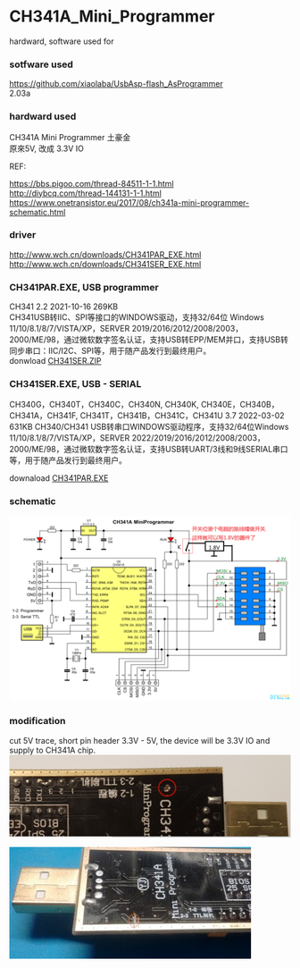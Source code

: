 # CH341A_Mini_Programmer
hardward, software used for  


### sotfware used
https://github.com/xiaolaba/UsbAsp-flash_AsProgrammer  
2.03a


### hardward used
CH341A Mini Programmer 土豪金  
原來5V, 改成 3.3V IO  


REF:  

https://bbs.pigoo.com/thread-84511-1-1.html  
http://diybcq.com/thread-144131-1-1.html  
https://www.onetransistor.eu/2017/08/ch341a-mini-programmer-schematic.html  


### driver
http://www.wch.cn/downloads/CH341PAR_EXE.html  
http://www.wch.cn/downloads/CH341SER_EXE.html

### CH341PAR.EXE, USB programmer  
CH341 	2.2 	2021-10-16 	269KB  
CH341USB转IIC、SPI等接口的WINDOWS驱动，支持32/64位 Windows 11/10/8.1/8/7/VISTA/XP，SERVER 2019/2016/2012/2008/2003， 2000/ME/98，通过微软数字签名认证，支持USB转EPP/MEM并口，支持USB转同步串口：IIC/I2C、SPI等，用于随产品发行到最终用户。  
donwload [CH341SER.ZIP](CH341SER.ZIP) 


### CH341SER.EXE, USB - SERIAL  
CH340G，CH340T，CH340C，CH340N, CH340K, CH340E，CH340B，CH341A，CH341F, CH341T，CH341B，CH341C，CH341U 	3.7 	2022-03-02 	631KB
CH340/CH341 USB转串口WINDOWS驱动程序，支持32/64位Windows 11/10/8.1/8/7/VISTA/XP，SERVER 2022/2019/2016/2012/2008/2003，2000/ME/98，通过微软数字签名认证，支持USB转UART/3线和9线SERIAL串口等，用于随产品发行到最终用户。
 
downaload [CH341PAR.EXE](CH341PAR.EXE)  


### schematic
![CH341_mini_programmer.png](CH341_mini_programmer.png)  

### modification
cut 5V trace, short pin header 3.3V - 5V, the device will be 3.3V IO and supply to CH341A chip.  
![cut_5V_trace.JPG](cut_5V_trace.JPG)  

![cut_5V_trace_YJ.JPG](cut_5V_trace_YJ.JPG)  


